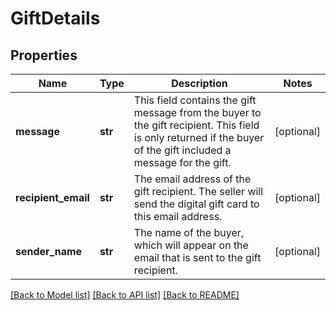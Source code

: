 # GiftDetails

## Properties
Name | Type | Description | Notes
------------ | ------------- | ------------- | -------------
**message** | **str** | This field contains the gift message from the buyer to the gift recipient. This field is only returned if the buyer of the gift included a message for the gift. | [optional] 
**recipient_email** | **str** | The email address of the gift recipient. The seller will send the digital gift card to this email address. | [optional] 
**sender_name** | **str** | The name of the buyer, which will appear on the email that is sent to the gift recipient. | [optional] 

[[Back to Model list]](../README.md#documentation-for-models) [[Back to API list]](../README.md#documentation-for-api-endpoints) [[Back to README]](../README.md)

